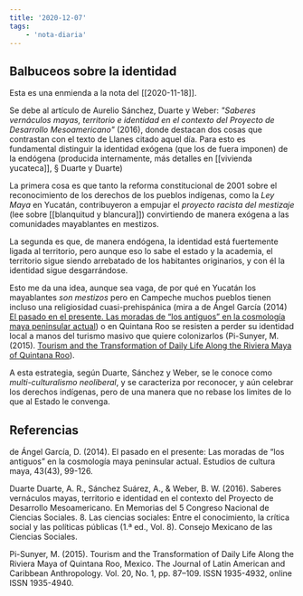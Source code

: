 ```yaml
---
title: '2020-12-07'
tags:
    - 'nota-diaria'
---
```


## Balbuceos sobre la identidad

Esta es una enmienda a la nota del [[2020-11-18]].

Se debe al artículo de Aurelio Sánchez, Duarte y Weber: *"Saberes vernáculos mayas, territorio e identidad en el contexto del Proyecto de Desarrollo Mesoamericano"* (2016), donde destacan dos cosas que contrastan con el texto de Llanes citado aquel día. Para esto es fundamental distinguir la identidad exógena (que los de fuera imponen) de la endógena (producida internamente, más detalles en [[vivienda yucateca]], § Duarte y Duarte)

La primera cosa es que tanto la reforma constitucional de 2001 sobre el reconocimiento de los derechos de los pueblos indígenas, como la *Ley Maya* en Yucatán, contribuyeron a empujar el *proyecto racista del mestizaje* (lee sobre [[blanquitud y blancura]]) convirtiendo de manera exógena a las comunidades mayablantes en mestizos.

La segunda es que, de manera endógena, la identidad está fuertemente ligada al territorio, pero aunque eso lo sabe el estado y la academia, el territorio sigue siendo arrebatado de los habitantes originarios, y con él la identidad sigue desgarrándose.

Esto me da una idea, aunque sea vaga, de por qué en Yucatán los mayablantes *son mestizos* pero en Campeche muchos pueblos tienen incluso una religiosidad cuasi-prehispánica (mira a de Ángel García (2014) [El pasado en el presente. Las moradas de “los antiguos” en la cosmología maya peninsular actual](http://www.scielo.org.mx/scielo.php?script=sci_arttext&pid=S0185-25742014000100004&lng=es&nrm=iso&tlng=es)) o en Quintana Roo se resisten a perder su identidad local a manos del turismo masivo que quiere colonizarlos (Pi-Sunyer, M. (2015). [Tourism and the Transformation of Daily Life Along the Riviera Maya of Quintana Roo](https://www.researchgate.net/publication/274264479_Tourism_and_the_Transformation_of_Daily_Life_Along_the_Riviera_Maya_of_Quintana_Roo_Mexico)).


A esta estrategia, según Duarte, Sánchez y Weber, se le conoce como *multi-culturalismo neoliberal*, y se caracteriza por reconocer, y aún celebrar los derechos indígenas, pero de una manera que no rebase los limites de lo que al Estado le convenga.

## Referencias

de Ángel García, D. (2014). El pasado en el presente: Las moradas de “los antiguos” en la cosmología maya peninsular actual. Estudios de cultura maya, 43(43), 99-126.

Duarte Duarte, A. R., Sánchez Suárez, A., & Weber, B. W. (2016). Saberes vernáculos mayas, territorio e identidad en el contexto del Proyecto de Desarrollo Mesoamericano. En Memorias del 5 Congreso Nacional de Ciencias Sociales. 8. Las ciencias sociales: Entre el conocimiento, la crítica social y las políticas públicas (1.ª ed., Vol. 8). Consejo Mexicano de las Ciencias Sociales.

Pi-Sunyer, M. (2015). Tourism and the Transformation of Daily Life Along the Riviera Maya of Quintana Roo, Mexico. The Journal of Latin American and Caribbean Anthropology. Vol. 20, No. 1, pp. 87–109. ISSN 1935-4932, online ISSN 1935-4940.
